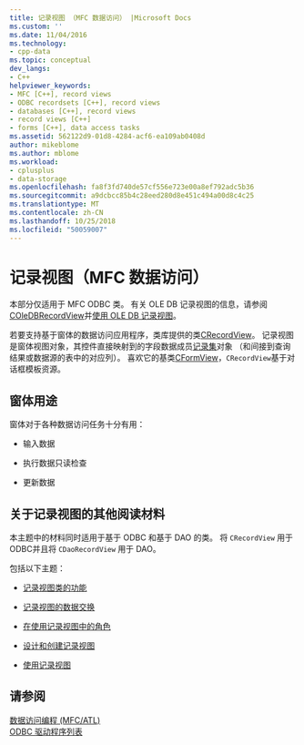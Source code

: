 ```yaml
---
title: 记录视图 （MFC 数据访问） |Microsoft Docs
ms.custom: ''
ms.date: 11/04/2016
ms.technology:
- cpp-data
ms.topic: conceptual
dev_langs:
- C++
helpviewer_keywords:
- MFC [C++], record views
- ODBC recordsets [C++], record views
- databases [C++], record views
- record views [C++]
- forms [C++], data access tasks
ms.assetid: 562122d9-01d8-4284-acf6-ea109ab0408d
author: mikeblome
ms.author: mblome
ms.workload:
- cplusplus
- data-storage
ms.openlocfilehash: fa8f3fd740de57cf556e723e00a8ef792adc5b36
ms.sourcegitcommit: a9dcbcc85b4c28eed280d8e451c494a00d8c4c25
ms.translationtype: MT
ms.contentlocale: zh-CN
ms.lasthandoff: 10/25/2018
ms.locfileid: "50059007"
---
```

# <a name="record-views--mfc-data-access"></a>记录视图（MFC 数据访问）

本部分仅适用于 MFC ODBC 类。 有关 OLE DB 记录视图的信息，请参阅[COleDBRecordView](../mfc/reference/coledbrecordview-class.md)并[使用 OLE DB 记录视图](../data/oledb/using-ole-db-record-views.md)。

若要支持基于窗体的数据访问应用程序，类库提供的类[CRecordView](../mfc/reference/crecordview-class.md)。 记录视图是窗体视图对象，其控件直接映射到的字段数据成员[记录集](../data/odbc/recordset-odbc.md)对象 （和间接到查询结果或数据源的表中的对应列）。 喜欢它的基类[CFormView](../mfc/reference/cformview-class.md)，`CRecordView`基于对话框模板资源。

## <a name="form-uses"></a>窗体用途

窗体对于各种数据访问任务十分有用：

- 输入数据

- 执行数据只读检查

- 更新数据

## <a name="further-reading-about-record-views"></a>关于记录视图的其他阅读材料

本主题中的材料同时适用于基于 ODBC 和基于 DAO 的类。 将 `CRecordView` 用于 ODBC并且将 `CDaoRecordView` 用于 DAO。

包括以下主题：

- [记录视图类的功能](../data/features-of-record-view-classes-mfc-data-access.md)

- [记录视图的数据交换](../data/data-exchange-for-record-views-mfc-data-access.md)

- [在使用记录视图中的角色](../data/your-role-in-working-with-a-record-view-mfc-data-access.md)

- [设计和创建记录视图](../data/designing-and-creating-a-record-view-mfc-data-access.md)

- [使用记录视图](../data/using-a-record-view-mfc-data-access.md)

## <a name="see-also"></a>请参阅

[数据访问编程 (MFC/ATL)](../data/data-access-programming-mfc-atl.md)<br/>
[ODBC 驱动程序列表](../data/odbc/odbc-driver-list.md)